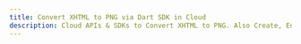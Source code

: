 ---title: Convert XHTML to PNG via Dart SDK in Clouddescription: Cloud APIs & SDKs to Convert XHTML to PNG. Also Create, Edit & Render Microsoft Word & OpenOffice documents in the Cloud.---